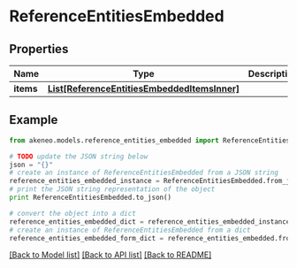 # ReferenceEntitiesEmbedded


## Properties
Name | Type | Description | Notes
------------ | ------------- | ------------- | -------------
**items** | [**List[ReferenceEntitiesEmbeddedItemsInner]**](ReferenceEntitiesEmbeddedItemsInner.md) |  | [optional] 

## Example

```python
from akeneo.models.reference_entities_embedded import ReferenceEntitiesEmbedded

# TODO update the JSON string below
json = "{}"
# create an instance of ReferenceEntitiesEmbedded from a JSON string
reference_entities_embedded_instance = ReferenceEntitiesEmbedded.from_json(json)
# print the JSON string representation of the object
print ReferenceEntitiesEmbedded.to_json()

# convert the object into a dict
reference_entities_embedded_dict = reference_entities_embedded_instance.to_dict()
# create an instance of ReferenceEntitiesEmbedded from a dict
reference_entities_embedded_form_dict = reference_entities_embedded.from_dict(reference_entities_embedded_dict)
```
[[Back to Model list]](../README.md#documentation-for-models) [[Back to API list]](../README.md#documentation-for-api-endpoints) [[Back to README]](../README.md)


